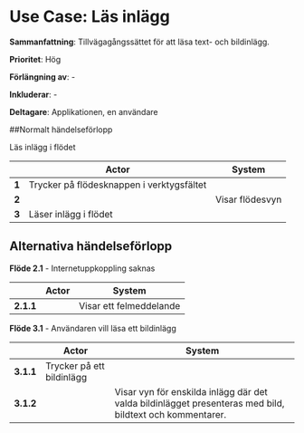 # Use Case: Läs inlägg
**Sammanfattning**: Tillvägagångssättet för att läsa text- och bildinlägg.

**Prioritet**: Hög

**Förlängning av**: -

**Inkluderar**: -

**Deltagare**: Applikationen, en användare

##Normalt händelseförlopp

Läs inlägg i flödet

|     | Actor                                         | System          |
|---  |-------------------------------------------    |--------         |
|**1**    | Trycker på flödesknappen i verktygsfältet |                 |
|**2**    |                                           |Visar flödesvyn  |
|**3**    | Läser inlägg i flödet                     |                 |


## Alternativa händelseförlopp
**Flöde 2.1** - Internetuppkoppling saknas

|     | Actor                                         | System          |
|---  | ---                                           |---              |
|**2.1.1** |                                            | Visar ett felmeddelande |



**Flöde 3.1** - Användaren vill läsa ett bildinlägg

|     | Actor                                         | System          |
|---  | ---                                           |---              |
|**3.1.1** | Trycker på ett bildinlägg                                           | |
|**3.1.2** |                                         | Visar vyn för enskilda inlägg där det valda bildinlägget presenteras med bild, bildtext och kommentarer.|
